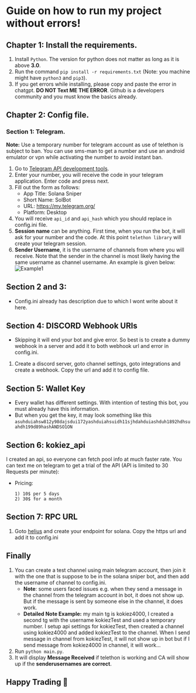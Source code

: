 # Guide on how to run my project without errors!

## Chapter 1: Install the requirements.
1. Install `Python`. The version for python does not matter as long as it is above **3.0**.
2. Run the command `pip install -r requirements.txt` (Note: you machine might have `python3` and `pip3`).
3. If you get errors while installing, please copy and paste the error in chatgpt. **DO NOT Text ME THE ERROR**. Github is a developers community and you must know the basics already.

## Chapter 2: Config file.
### Section 1: Telegram.
**Note:** Use a temporary number for telegram account as use of telethon is subject to ban. You can use sms-man to get a number and use an android emulator or vpn while activating the number to avoid instant ban.
1. Go to [Telegram API development tools](https://my.telegram.org/auth?to=apps).
2. Enter your number, you will receive the code in your telegram application. Enter code and press next.
3. Fill out the form as follows:
      - App Title: Solana Sniper
      - Short Name: SolBot
      - URL: https://my.telegram.org/
      - Platform: Desktop
4. You will receive `api_id` and `api_hash` which you should replace in config.ini file.
5. **Session name** can be anything. First time, when you run the bot, it will ask for your number and the code. At this point `telethon library` will create your telegram session.
6. **Sender Username**, it is the username of channels from where you will receive. Note that the sender in the channel is most likely having the same username as channel username. An example is given below:
![Example1](https://i.ibb.co/Cvqtbhx/Screenshot-2024-01-02-233151.png)

## Section 2 and 3:
-  Config.ini already has description due to which I wont write about it here.

## Section 4: DISCORD Webhook URls
- Skipping it will end your bot and give error. So best is to create a dummy webhook in a server and add it to both webhook url and error in config.ini.
1. Create a discord server, goto channel settings, goto integrations and create a webhook. Copy the url and add it to config file.

## Section 5: Wallet Key
- Every wallet has different settings. With intention of testing this bot, you must already have this information.
- But when you get the key, it may look something like this `asuhduiahsw812y98dajsdui172yashduiahsuidh11sjhdahduiashduh1892hdhsuahdh199d89hashANDSO1ON`

## Section 6: kokiez_api
I created an api, so everyone can fetch pool info at much faster rate. You can text me on telegram to get a trial of the API (API is limited to 30 Requests per minute):
- Pricing:

      1) 10$ per 5 days 
      2) 30$ for a month

## Section 7: RPC URL
1. Goto [helius](https://helius.xyz/) and create your endpoint for solana. Copy the https url and add it to config.ini

## Finally
1. You can create a test channel using main telegram account, then join it with the one that is suppose to be in the solana sniper bot, and then add the username of channel to config.ini.
      - **Note**: some users faced issues e.g. when they send a message in the channel from the telegram account in bot, it does not show up. But if the message is sent by someone else in the channel, it does work.
      - **Detailed Note Example:** my main tg is kokiez4000, I created a second tg with the username kokiezTest and used a temporary number. I setup api settings for kokiezTest, then created a channel using kokiez4000 and added kokiezTest to the channel. When I send message in channel from kokiezTest, it will not show up in bot but if I send message from kokiez4000 in channel, it will work...
2. Run `python main.py`.
3. It will display **Message Received** if telethon is working and CA will show up if the **senderusernames are correct**.

## Happy Trading 🎉
